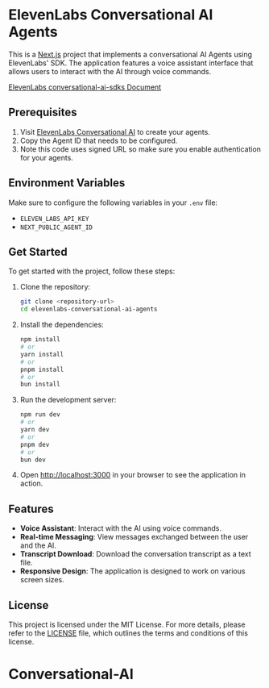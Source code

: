 # ElevenLabs Conversational AI Agents

This is a [Next.js](https://nextjs.org/) project that implements a conversational AI Agents using ElevenLabs' SDK. The application features a voice assistant interface that allows users to interact with the AI through voice commands.

[ElevenLabs conversational-ai-sdks Document](https://elevenlabs.io/docs/conversational-ai-sdks/javascript/client-sdk)



## Prerequisites

1. Visit [ElevenLabs Conversational AI](https://elevenlabs.io/app/conversational-ai) to create your agents.
2. Copy the Agent ID that needs to be configured.
3. Note this code uses signed URL so make sure you enable authentication for your agents.

## Environment Variables

Make sure to configure the following variables in your `.env` file:

- `ELEVEN_LABS_API_KEY`
- `NEXT_PUBLIC_AGENT_ID`

## Get Started

To get started with the project, follow these steps:

1. Clone the repository:

   ```bash
   git clone <repository-url>
   cd elevenlabs-conversational-ai-agents
   ```

2. Install the dependencies:

   ```bash
   npm install
   # or
   yarn install
   # or
   pnpm install
   # or
   bun install
   ```

3. Run the development server:

   ```bash
   npm run dev
   # or
   yarn dev
   # or
   pnpm dev
   # or
   bun dev
   ```

4. Open [http://localhost:3000](http://localhost:3000) in your browser to see the application in action.

## Features

- **Voice Assistant**: Interact with the AI using voice commands.
- **Real-time Messaging**: View messages exchanged between the user and the AI.
- **Transcript Download**: Download the conversation transcript as a text file.
- **Responsive Design**: The application is designed to work on various screen sizes.

## License

This project is licensed under the MIT License. For more details, please refer to the [LICENSE](LICENSE) file, which outlines the terms and conditions of this license.

# Conversational-AI
